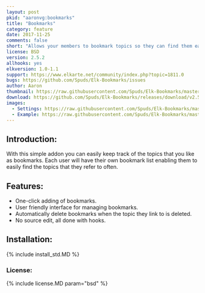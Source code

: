 ```yaml
---
layout: post
pkid: "aaronvg:bookmarks"
title: "Bookmarks"
category: feature
date: 2017-11-25
comments: false
short: "Allows your members to bookmark topics so they can find them easily in the future"
license: BSD
version: 2.5.2
allhooks: yes
elkversion: 1.0-1.1
support: https://www.elkarte.net/community/index.php?topic=1811.0
bugs: https://github.com/Spuds/Elk-Bookmarks/issues
author: Aaron
thumbnail: https://raw.githubusercontent.com/Spuds/Elk-Bookmarks/master/sample-images/bookmarks.jpg
download: https://github.com/Spuds/Elk-Bookmarks/releases/download/v2.5.2/elk_bookmarks_252.zip
images:
  - Settings: https://raw.githubusercontent.com/Spuds/Elk-Bookmarks/master/sample-images/one.jpg
  - Example: https://raw.githubusercontent.com/Spuds/Elk-Bookmarks/master/sample-images/bookmarks.jpg
---
```


## Introduction:
With this simple addon you can easily keep track of the topics that you like as bookmarks.  Each user will have their own bookmark list enabling them to easily find the topics that they refer to often.

## Features:
 -  One-click adding of bookmarks.
 -  User friendly interface for managing bookmarks.
 -  Automatically delete bookmarks when the topic they link to is deleted.
 -  No source edit, all done with hooks.

## Installation:
{% include install_std.MD %}

### License:
{% include license.MD param="bsd" %}